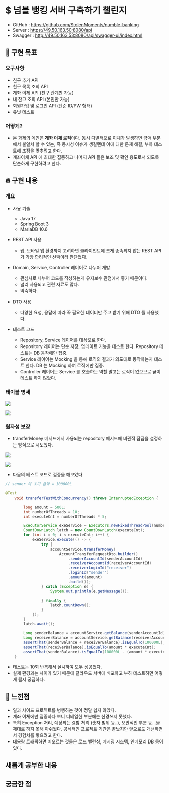 # $ 넘블 뱅킹 서버 구축하기 챌린지

- GitHub : https://github.com/StolenMoments/numble-banking
- Server : https://49.50.163.50:8080/api
- Swagger : http://49.50.163.53:8080/api/swagger-ui/index.html

## 🤔 구현 목표

### 요구사항
- 친구 추가 API
- 친구 목록 조회 API
- 계좌 이체 API (친구 관계만 가능)
- 내 잔고 조회 API (본인만 가능)
- 회원가입 및 로그인 API (단순 ID/PW 형태)
- 유닛 테스트


### 어떻게?
- 본 과제의 메인은 **계좌 이체 로직**이다. 동시 다발적으로 이체가 발생하면 금액 부분에서 불일치 할 수 있는, 즉 동시성 이슈가 생길텐데 이에 대한 문제 해결, 부하 테스트에 초점을 맞추려고 한다.
- 계좌이체 API 에 최대한 집중하고 나머지 API 들은 보조 및 확인 용도로서 되도록 단순하게 구현하려고 한다.

## 🔥 구현 내용

### 개요
- 사용 기술
    - Java 17
    - Spring Boot 3
    - MariaDB 10.6
    
- REST API 사용
    - 웹, 모바일 앱 환경까지 고려하면 클라이언트에 크게 종속되지 않는 REST API 가 가장 합리적인 선택이라 판단했다.

- Domain, Service, Controller 레이어로 나누어 개발
    - 관심사로 나누어 코드를 작성하는게 유지보수 관점에서 좋기 때문이다.
    - 널리 사용되고 관련 자료도 많다.
    - 익숙하다.

- DTO 사용
    - 다양한 요청, 응답에 따라 꼭 필요한 데이터만 주고 받기 위해 DTO 를 사용했다.

- 테스트 코드
    - Repository, Service 레이어를 대상으로 한다.
    - Repository 레이어는 단순 저장, 업데이트 기능을 테스트 한다. Repository 테스트는 DB 동작에만 집중.
    - Service 레이어는 Mocking 을 통해 로직의 결과가 의도대로 동작하는지 테스트 한다. DB 는 Mocking 하여 로직에만 집중.
    - Controller 레이어는 Service 를 호출하는 역할 말고는 로직이 없으므로 굳이 테스트 하지 않았다.

### 테이블 명세

![](https://i.imgur.com/AsAxTVY.png)


![](https://i.imgur.com/9xfmgDf.png)



### 원자성 보장

- transferMoney 메서드에서 사용되는 repository 메서드에 비관적 잠금을 설정하는 방식으로 시도했다.

![](https://i.imgur.com/D5GW10B.png)

![](https://i.imgur.com/gF1k4ze.png)


- 다음의 테스트 코드로 검증을 해보았다

```java
// sender 의 초기 금액 = 100000L

@Test
    void transferTestWithConcurrency() throws InterruptedException {

        long amount = 500L;
        int numberOfThreads = 10;
        int executeCnt = numberOfThreads * 5;

        ExecutorService exeService = Executors.newFixedThreadPool(numberOfThreads);
        CountDownLatch latch = new CountDownLatch(executeCnt);
        for (int i = 0; i < executeCnt; i++) {
            exeService.execute(() -> {
                try {
                    accountService.transferMoney(
                        AccountTransferRequestDto.builder()
                            .senderAccountId(senderAccountId)
                            .receiverAccountId(receiverAccountId)
                            .receiverLoginId("receiver")
                            .loginId("sender")
                            .amount(amount)
                            .build());
                } catch (Exception e) {
                    System.out.println(e.getMessage());

                } finally {
                    latch.countDown();
                }
            });
        }
        latch.await();

        Long senderBalance = accountService.getBalance(senderAccountId);
        Long receiverBalance = accountService.getBalance(receiverAccountId);
        assertThat(senderBalance + receiverBalance).isEqualTo(100000L);
        assertThat(receiverBalance).isEqualTo(amount * executeCnt);
        assertThat(senderBalance).isEqualTo(100000L - (amount * executeCnt));
    }
```

- 테스트는 10회 반복해서 실시하여 모두 성공했다.
- 실제 환경과는 차이가 있기 때문에 클라우드 서버에 배포하고 부하 테스트하면 어떻게 될지 궁금하다.


## 🥺 느낀점
- 일과 사이드 프로젝트를 병행하는 것이 정말 쉽지 않았다.
- 계좌 이체에만 집중하다 보니 디테일한 부분에는 신경쓰지 못했다.
- 특히 Exception 처리, 예상되는 결함 처리 (숫자 범위 등..), 보안적인 부분 등...을 제대로 하지 못해 아쉬웠다. 공식적인 프로젝트 기간은 끝났지만 앞으로도 개선하면서 경험치를 쌓으려고 한다.
- 대용량 트래픽하면 떠오르는 것들은 로드 밸런싱, 메시징 시스템, 인메모리 DB 등이 있다.

## 새롭게 공부한 내용

## 궁금한 점
